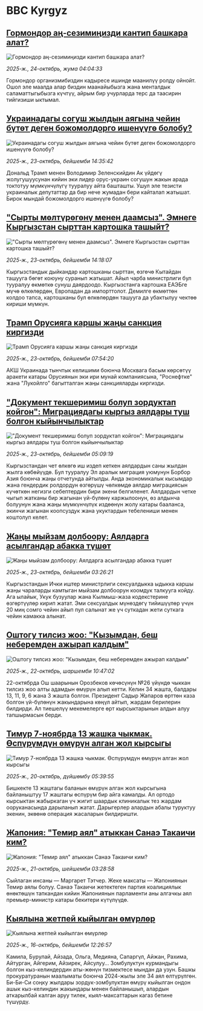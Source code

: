# BBC Kyrgyz## [Гормондор аң-сезимиңизди кантип башкара алат?](https://www.bbc.com/kyrgyz/articles/c993pj75l5mo?at_medium=RSS&at_campaign=rss?at_campaign=githubrss)![Гормондор аң-сезимиңизди кантип башкара алат?](https://ichef.bbci.co.uk/ace/ws/240/cpsprodpb/aaf6/live/dc5eafb0-ab58-11f0-b03c-d3cc69fd9896.jpg)_2025-ж., 24-октябрь, жума 04:04:33_Гормондор организмибиздин кадыресе ишинде маанилүү ролду ойнойт. Ошол эле маалда алар биздин маанайыбызга жана менталдык саламаттыгыбызга күчтүү, айрым бир учурларда терс да таасирин тийгизиши ыктымал.## [Украинадагы согуш жылдын аягына чейин бүтөт деген божомолдорго ишенүүгө болобу?](https://www.bbc.com/kyrgyz/articles/c77z8k0pyr5o?at_medium=RSS&at_campaign=rss?at_campaign=githubrss)![Украинадагы согуш жылдын аягына чейин бүтөт деген божомолдорго ишенүүгө болобу?](https://ichef.bbci.co.uk/ace/ws/240/cpsprodpb/08b2/live/41fc8210-ae66-11f0-aa13-0b0479f6f42a.jpg)_2025-ж., 23-октябрь, бейшемби 14:35:42_Дональд Трамп менен Володимир Зеленскийдин Ак үйдөгү жолугушуусунан кийин эки лидер орус-украин согушун жакын арада токтотуу мүмкүнчүлүгү тууралуу айта башташты. Ушул эле тезисти украиналык депутаттар да бир нече жумадан бери кайталап жатышат. Бирок мындай божомолдорго ишенүүгө болобу?## ["Сырты мөлтүрөгөнү менен даамсыз". Эмнеге Кыргызстан сырттан картошка ташыйт?](https://www.bbc.com/kyrgyz/articles/clyk5zq5pyro?at_medium=RSS&at_campaign=rss?at_campaign=githubrss)!["Сырты мөлтүрөгөнү менен даамсыз". Эмнеге Кыргызстан сырттан картошка ташыйт?](https://ichef.bbci.co.uk/ace/ws/240/cpsprodpb/9850/live/ef0b1960-b011-11f0-8317-a7963fdcfd4f.jpg)_2025-ж., 23-октябрь, бейшемби 14:18:07_Кыргызстандык дыйкандар картошканы сырттан, өзгөчө Кытайдан ташууга бөгөт коюуну суранып жатышат. Айыл чарба министрлиги бул тууралуу өкмөткө сунуш даярдоодо. Кыргызстанга картошка ЕАЭБге мүчө өлкөлөрдөн, Европадан да импорттолот. Демилге өкмөттөн колдоо тапса, картошканы бул өлкөлөрдөн ташууга да убактылуу чектөө кириши мүмкүн.## [Трамп Орусияга каршы жаңы санкция киргизди](https://www.bbc.com/kyrgyz/articles/cx2pw79jp2yo?at_medium=RSS&at_campaign=rss?at_campaign=githubrss)![Трамп Орусияга каршы жаңы санкция киргизди](https://ichef.bbci.co.uk/ace/ws/240/cpsprodpb/a0ac/live/afacf5b0-afd8-11f0-ba75-093eca1ac29b.jpg)_2025-ж., 23-октябрь, бейшемби 07:54:20_АКШ Украинада тынчтык келишими боюнча Москвага басым көрсөтүү аракети катары Орусиянын эки ири мунай компаниясына, "Роснефтке" жана "Лукойлго" багытталган жаңы санкцияларды киргизди.## ["Документ текшеримиш болуп зордуктап койгон": Миграциядагы кыргыз аялдары туш болгон кыйынчылыктар](https://www.bbc.com/kyrgyz/articles/c781eqy1p9do?at_medium=RSS&at_campaign=rss?at_campaign=githubrss)!["Документ текшеримиш болуп зордуктап койгон": Миграциядагы кыргыз аялдары туш болгон кыйынчылыктар](https://ichef.bbci.co.uk/ace/ws/240/cpsprodpb/ad6b/live/1f019fd0-af50-11f0-8da8-177c6b913c3a.png)_2025-ж., 23-октябрь, бейшемби 05:09:19_Кыргызстандан чет өлкөгө иш издеп кеткен аялдардын саны жылдан жылга көбөйүүдө. Бул тууралуу Эл аралык миграция уюмунун Борбор Азия боюнча жаңы отчетунда айтылды. Анда экономикалык кысымдар жана гендердик ролдордун өзгөрүшү чөлкөмдө аялдар миграциясын күчөткөн негизги себептердин бири экени белгиленет. Аялдардын четке чыгып жатканы бир жагынан үй-бүлөнү каржылоонун, өз алдынча болуунун жана жаңы мүмкүнчүлүк издөөнүн жолу катары бааланса, экинчи жагынан коопсуздук жана укуктардын тебелениши менен коштолуп келет.## [Жаңы мыйзам долбоору: Аялдарга асылгандар абакка түшөт](https://www.bbc.com/kyrgyz/articles/c20e12wz3rro?at_medium=RSS&at_campaign=rss?at_campaign=githubrss)![Жаңы мыйзам долбоору: Аялдарга асылгандар абакка түшөт](https://ichef.bbci.co.uk/ace/ws/240/cpsprodpb/6cd2/live/ce3dd430-af48-11f0-aa13-0b0479f6f42a.jpg)_2025-ж., 23-октябрь, бейшемби 03:26:21_Кыргызстандын Ички иштер министрлиги сексуалдыкка ыдыкка каршы жаңы чараларды камтыган мыйзам долбоорун коомдук талкууга койду. Ага ылайык, Укук бузуулар жана Кылмыш-жаза кодекстерине өзгөртүүлөр кирип жатат. Эми сексуалдык мүнөздөгү тийишүүлөр үчүн 20 миң сомго чейин айып пул салынат же үч суткадан жети суткага чейин камакка алынат.## [Оштогу тилсиз жоо: "Кызымдан, беш неберемден ажырап калдым" ](https://www.bbc.com/kyrgyz/articles/crkln8vpv4vo?at_medium=RSS&at_campaign=rss?at_campaign=githubrss)![Оштогу тилсиз жоо: "Кызымдан, беш неберемден ажырап калдым" ](https://ichef.bbci.co.uk/ace/ws/240/cpsprodpb/6100/live/8e0fa490-af36-11f0-b2a1-6f537f66f9aa.jpg)_2025-ж., 22-октябрь, шаршемби 10:47:02_22-октябрда Ош шаарынын Орозбеков көчөсүнүн №26 үйүндө чыккан тилсиз жоо алты адамдын өмүрүн алып кетти. Келин 34 жашта, балдары 13, 11, 9, 6 жана 3 жашта болгон. Президент Садыр Жапаров өрттөн каза болгон үй-бүлөнүн жакындарына көңүл айтып, жардам берилерин билдирди. Ал тиешелүү мекемелерге өрт кырсыктарынын алдын алуу тапшырмасын берди.## [Тимур 7-ноябрда 13 жашка чыкмак. Өспүрүмдүн өмүрүн алган жол кырсыгы](https://www.bbc.com/kyrgyz/articles/cqjwv7j2rxqo?at_medium=RSS&at_campaign=rss?at_campaign=githubrss)![Тимур 7-ноябрда 13 жашка чыкмак. Өспүрүмдүн өмүрүн алган жол кырсыгы](https://ichef.bbci.co.uk/ace/ws/240/cpsprodpb/27ab/live/0f6fa530-adbb-11f0-b2a1-6f537f66f9aa.jpg)_2025-ж., 20-октябрь, дүйшөмбү 05:39:55_Бишкекте 13 жаштагы баланын өмүрүн алган жол кырсыгына байланыштуу 17 жаштагы өспүрүм бир айга камалды. Ал ортодо кырсыктан жабыркаган үч жигит шаардык клиникалык тез жардам ооруканасында дарыланып жатат. Дарыгерлер алардын абалы туруктуу экенин, экөөнө операция жасаларын билдиришти.## [Жапония: "Темир аял" атыккан Санаэ Такаичи ким?](https://www.bbc.com/kyrgyz/articles/cj971k0kvypo?at_medium=RSS&at_campaign=rss?at_campaign=githubrss)![Жапония: "Темир аял" атыккан Санаэ Такаичи ким?](https://ichef.bbci.co.uk/ace/ws/240/cpsprodpb/6ee2/live/3948ea70-a19e-11f0-92db-77261a15b9d2.jpg)_2025-ж., 21-октябрь, шейшемби 03:28:58_Сыйлаган инсаны — Маргарет Тэтчер. Жеке максаты — Жапониянын Темир аялы болуу.
Санаэ Такаичи жетектеген партия коалициялык өнөктөшүн тапкандан кийин Жапониянын парламенти аны алгачкы аял премьер-министр катары бекитери күтүлүүдө.## [Кыялына жетпей кыйылган өмүрлөр ](https://www.bbc.com/kyrgyz/articles/c1m3lrkk8llo?at_medium=RSS&at_campaign=rss?at_campaign=githubrss)![Кыялына жетпей кыйылган өмүрлөр ](https://ichef.bbci.co.uk/ace/ws/240/cpsprodpb/f8c8/live/6b88c470-aa7b-11f0-9c75-5fce1bce10a4.png)_2025-ж., 16-октябрь, бейшемби 12:26:57_Камила, Бурулай, Айзада, Ольга, Медияна, Сапаргүл, Айжан, Рахима, Айтурган, Айгерим, Айзирек, Айсулуу… Зомбулуктун курмандыгы болгон кыз-келиндердин аты-жөнүн тизмектесе мындан да узун. Башкы прокуратуранын маалыматы боюнча 2024-жылы эле 34 аял өлтүрүлгөн. Би-Би-Си соңку жылдары зордук-зомбулуктан өмүрү кыйылган ондон ашык кыз-келиндин жакындары менен байланышып, алардын аткарылбай калган аруу тилек, кыял-максаттарын кагаз бетине түшүрдү.